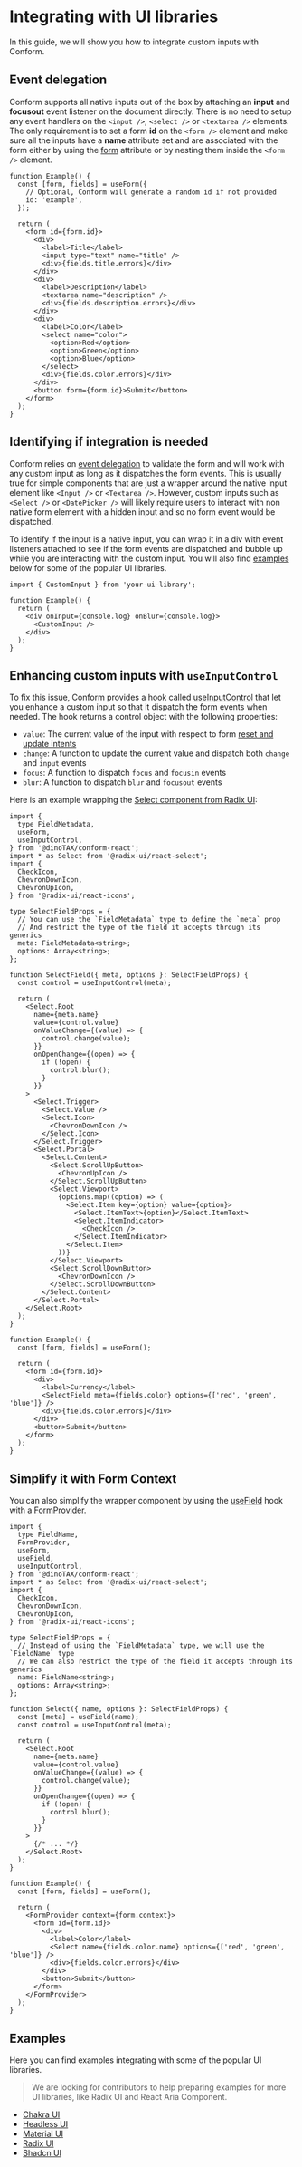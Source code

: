 # Integrating with UI libraries

In this guide, we will show you how to integrate custom inputs with Conform.

## Event delegation

Conform supports all native inputs out of the box by attaching an **input** and **focusout** event listener on the document directly. There is no need to setup any event handlers on the `<input />`, `<select />` or `<textarea />` elements. The only requirement is to set a form **id** on the `<form />` element and make sure all the inputs have a **name** attribute set and are associated with the form either by using the [form](https://developer.mozilla.org/en-US/docs/Web/HTML/Element/input#form) attribute or by nesting them inside the `<form />` element.

```tsx
function Example() {
  const [form, fields] = useForm({
    // Optional, Conform will generate a random id if not provided
    id: 'example',
  });

  return (
    <form id={form.id}>
      <div>
        <label>Title</label>
        <input type="text" name="title" />
        <div>{fields.title.errors}</div>
      </div>
      <div>
        <label>Description</label>
        <textarea name="description" />
        <div>{fields.description.errors}</div>
      </div>
      <div>
        <label>Color</label>
        <select name="color">
          <option>Red</option>
          <option>Green</option>
          <option>Blue</option>
        </select>
        <div>{fields.color.errors}</div>
      </div>
      <button form={form.id}>Submit</button>
    </form>
  );
}
```

## Identifying if integration is needed

Conform relies on [event delegation](#event-delegation) to validate the form and will work with any custom input as long as it dispatches the form events. This is usually true for simple components that are just a wrapper around the native input element like `<Input />` or `<Textarea />`. However, custom inputs such as `<Select />` or `<DatePicker />` will likely require users to interact with non native form element with a hidden input and so no form event would be dispatched.

To identify if the input is a native input, you can wrap it in a div with event listeners attached to see if the form events are dispatched and bubble up while you are interacting with the custom input. You will also find [examples](#examples) below for some of the popular UI libraries.

```tsx
import { CustomInput } from 'your-ui-library';

function Example() {
  return (
    <div onInput={console.log} onBlur={console.log}>
      <CustomInput />
    </div>
  );
}
```

## Enhancing custom inputs with `useInputControl`

To fix this issue, Conform provides a hook called [useInputControl](../api/react/useInputControl.md) that let you enhance a custom input so that it dispatch the form events when needed. The hook returns a control object with the following properties:

- `value`: The current value of the input with respect to form [reset and update intents](../intent-button.md#reset-and-update-intent)
- `change`: A function to update the current value and dispatch both `change` and `input` events
- `focus`: A function to dispatch `focus` and `focusin` events
- `blur`: A function to dispatch `blur` and `focusout` events

Here is an example wrapping the [Select component from Radix UI](https://www.radix-ui.com/primitives/docs/components/select):

```tsx
import {
  type FieldMetadata,
  useForm,
  useInputControl,
} from '@dinoTAX/conform-react';
import * as Select from '@radix-ui/react-select';
import {
  CheckIcon,
  ChevronDownIcon,
  ChevronUpIcon,
} from '@radix-ui/react-icons';

type SelectFieldProps = {
  // You can use the `FieldMetadata` type to define the `meta` prop
  // And restrict the type of the field it accepts through its generics
  meta: FieldMetadata<string>;
  options: Array<string>;
};

function SelectField({ meta, options }: SelectFieldProps) {
  const control = useInputControl(meta);

  return (
    <Select.Root
      name={meta.name}
      value={control.value}
      onValueChange={(value) => {
        control.change(value);
      }}
      onOpenChange={(open) => {
        if (!open) {
          control.blur();
        }
      }}
    >
      <Select.Trigger>
        <Select.Value />
        <Select.Icon>
          <ChevronDownIcon />
        </Select.Icon>
      </Select.Trigger>
      <Select.Portal>
        <Select.Content>
          <Select.ScrollUpButton>
            <ChevronUpIcon />
          </Select.ScrollUpButton>
          <Select.Viewport>
            {options.map((option) => (
              <Select.Item key={option} value={option}>
                <Select.ItemText>{option}</Select.ItemText>
                <Select.ItemIndicator>
                  <CheckIcon />
                </Select.ItemIndicator>
              </Select.Item>
            ))}
          </Select.Viewport>
          <Select.ScrollDownButton>
            <ChevronDownIcon />
          </Select.ScrollDownButton>
        </Select.Content>
      </Select.Portal>
    </Select.Root>
  );
}

function Example() {
  const [form, fields] = useForm();

  return (
    <form id={form.id}>
      <div>
        <label>Currency</label>
        <SelectField meta={fields.color} options={['red', 'green', 'blue']} />
        <div>{fields.color.errors}</div>
      </div>
      <button>Submit</button>
    </form>
  );
}
```

## Simplify it with Form Context

You can also simplify the wrapper component by using the [useField](../api/react/useField.md) hook with a [FormProvider](../api/react/FormProvider.md).

```tsx
import {
  type FieldName,
  FormProvider,
  useForm,
  useField,
  useInputControl,
} from '@dinoTAX/conform-react';
import * as Select from '@radix-ui/react-select';
import {
  CheckIcon,
  ChevronDownIcon,
  ChevronUpIcon,
} from '@radix-ui/react-icons';

type SelectFieldProps = {
  // Instead of using the `FieldMetadata` type, we will use the `FieldName` type
  // We can also restrict the type of the field it accepts through its generics
  name: FieldName<string>;
  options: Array<string>;
};

function Select({ name, options }: SelectFieldProps) {
  const [meta] = useField(name);
  const control = useInputControl(meta);

  return (
    <Select.Root
      name={meta.name}
      value={control.value}
      onValueChange={(value) => {
        control.change(value);
      }}
      onOpenChange={(open) => {
        if (!open) {
          control.blur();
        }
      }}
    >
      {/* ... */}
    </Select.Root>
  );
}

function Example() {
  const [form, fields] = useForm();

  return (
    <FormProvider context={form.context}>
      <form id={form.id}>
        <div>
          <label>Color</label>
          <Select name={fields.color.name} options={['red', 'green', 'blue']} />
          <div>{fields.color.errors}</div>
        </div>
        <button>Submit</button>
      </form>
    </FormProvider>
  );
}
```

## Examples

Here you can find examples integrating with some of the popular UI libraries.

> We are looking for contributors to help preparing examples for more UI libraries, like Radix UI and React Aria Component.

- [Chakra UI](../../examples/chakra-ui/)
- [Headless UI](../../examples/headless-ui/)
- [Material UI](../../examples/material-ui/)
- [Radix UI](../../examples/radix-ui/)
- [Shadcn UI](../../examples/shadcn-ui/)
